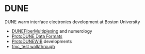 # DUNE
DUNE warm interface electronics development at Boston University

 * [DUNEFiberMultiplexing](DUNEFiberMultiplexing.md) and numerology
 * [ProtoDUNE Data Formats](ProtoDUNE_Data_Formats.md)
 * [ProtoDUNEWiB](ProtoDUNEWiB.md) developments
 * [fmc_test walkthrough](fmc_test_walkthrough.md)

